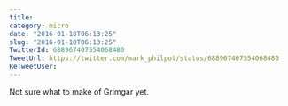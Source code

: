 ```yaml
---
title: 
category: micro
date: "2016-01-18T06:13:25"
slug: "2016-01-18T06:13:25"
TwitterId: 688967407554068480
TweetUrl: https://twitter.com/mark_philpot/status/688967407554068480
ReTweetUser: 
---
```


Not sure what to make of Grimgar yet.